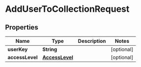 

# AddUserToCollectionRequest

## Properties

Name | Type | Description | Notes
------------ | ------------- | ------------- | -------------
**userKey** | **String** |  |  [optional]
**accessLevel** | [**AccessLevel**](AccessLevel.md) |  |  [optional]



